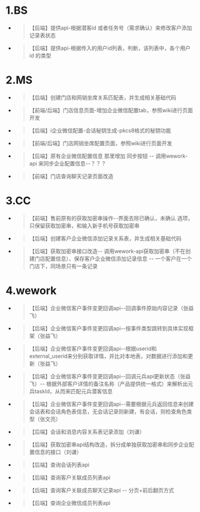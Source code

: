 # 1.BS
* >【后端】提供api-根据潜客id 或者任务号（需求确认）来修改客户添加记录表状态
* >【后端】提供api-根据传入的用户id列表，判断，该列表中，各个用户id 的类型

# 2.MS
* >【后端】创建门店和网销坐席关系匹配表，并生成相关基础代码
* >【前端/后端】门店信息页面-增加企业微信配置tab，参照wiki进行页面开发
* >【后端】i企业微信配置-会话秘钥生成-pkcs8格式的秘钥功能
* >【前端/后端】门店网销坐席配置页面，参照wiki进行页面开发
* >【后端】原有企业微信配置信息 那里增加 同步按钮 -- 调用wework-api 来同步企业配置信息--？？？
* >【前端】门店查询聊天记录页面改造

# 3.CC
* >【前端】售前原有的获取加密串操作--界面去除已确认，未确认 选项， 只保留获取加密串，和输入新手机号获取加密串
* >【后端】创建客户企业微信添加记录关系表，并生成相关基础代码
* >【后端】获取加密串接口改造-- 调用wework-api获取加密串（不在创建门店配置信息）、保存客户企业微信添加记录信息 -- 一个客户在一个门店下，同场景只有一条记录

# 4.wework
* >【后端】企业微信客户事件变更回调api--回调事件原始内容记录（张益飞）
* >【后端】企业微信客户事件变更回调api--按事件类型跳转到具体实现框架（张益飞）
* >【后端】企业微信客户事件变更回调api--根据userid和external_userid来分别获取详情，并比对本地表，对数据进行添加和更新（张益飞）
* >【后端】企业微信客户事件变更回调api--回调元兵api更新状态（张益飞）-- 根据外部客户详情的备注名称（产品提供统一格式）来解析出元兵taskId，从而来匹配元兵潜客信息
* >【后端】企业微信客户事件变更回调api--需要根据元兵返回信息来创建会话表和会话角色表信息，无会话记录则新建，有会话，则检查角色类型（张文亮）
* >【后端】会话和消息内容关系表记录添加（刘谦）
* >【后端】获取加密串api结构改造，拆分成单独获取加密串和同步企业配置信息的接口（刘谦）
* >【后端】查询会话列表api
* >【后端】查询客户关联成员列表api
* >【后端】查询客户关联成员聊天记录api -- 分页+前后翻页方式
* >【后端】查询企业微信成员列表api
